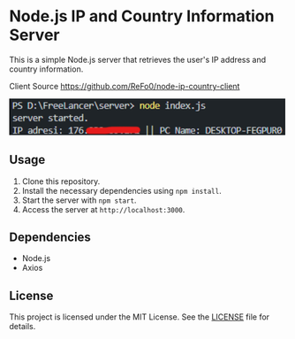 # Node.js IP and Country Information Server

This is a simple Node.js server that retrieves the user's IP address and country information.

Client Source https://github.com/ReFo0/node-ip-country-client

<img width=500 src="https://github.com/ReFo0/node-ip-country-server/blob/ReFo/server.png">


## Usage

1. Clone this repository.
2. Install the necessary dependencies using `npm install`.
3. Start the server with `npm start`.
4. Access the server at `http://localhost:3000`.

## Dependencies

- Node.js
- Axios

## License

This project is licensed under the MIT License. See the [LICENSE](LICENSE) file for details.
